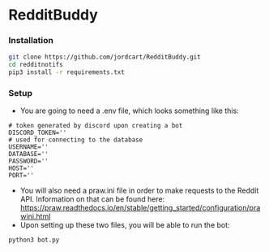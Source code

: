 # RedditBuddy

### Installation
```bash
git clone https://github.com/jordcart/RedditBuddy.git
cd redditnotifs
pip3 install -r requirements.txt
```

### Setup
* You are going to need a .env file, which looks something like this:
```
# token generated by discord upon creating a bot 
DISCORD_TOKEN=''
# used for connecting to the database
USERNAME=''
DATABASE=''
PASSWORD=''
HOST=''
PORT=''
```
* You will also need a praw.ini file in order to make requests to the Reddit API. Information on that can be found here: https://praw.readthedocs.io/en/stable/getting_started/configuration/prawini.html
* Upon setting up these two files, you will be able to run the bot:
```python
python3 bot.py
```



